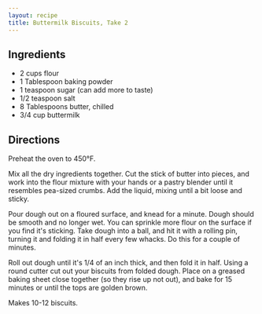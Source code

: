 ```yaml
---
layout: recipe
title: Buttermilk Biscuits, Take 2
---
```


## Ingredients

* 2 cups flour
* 1 Tablespoon baking powder
* 1 teaspoon sugar (can add more to taste)
* 1/2 teaspoon salt
* 8 Tablespoons butter, chilled
* 3/4 cup buttermilk

## Directions

Preheat the oven to 450°F.

Mix all the dry ingredients together. Cut the stick of butter into
pieces, and work into the flour mixture with your hands or a pastry
blender until it resembles pea-sized crumbs. Add the liquid, mixing
until a bit loose and sticky.

Pour dough out on a floured surface, and knead for a minute. Dough
should be smooth and no longer wet. You can sprinkle more flour on the
surface if you find it's sticking. Take dough into a ball, and hit it
with a rolling pin, turning it and folding it in half every few whacks.
Do this for a couple of minutes.

Roll out dough until it's 1/4 of an inch thick, and then fold it in
half. Using a round cutter cut out your biscuits from folded dough.
Place on a greased baking sheet close together (so they rise up not
out), and bake for 15 minutes or until the tops are golden brown.

Makes 10-12 biscuits.
